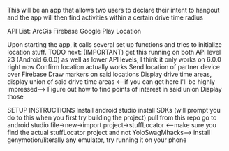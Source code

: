 This will be an app that allows two users to declare their intent to hangout and the app will then find activities within a certain drive time radius

API List:
ArcGis
Firebase
Google Play Location

Upon starting the app, it calls several set up functions and tries to initialize location stuff.
TODO next:
(IMPORTANT) get this running on both API level 23 (Android 6.0.0) as well as lower API levels, I think it only works on 6.0.0 right now
Confirm location actually works
Send location of partner device over Firebase
Draw markers on said locations
Display drive time areas, display union of said drive time areas
<--if you can get here I'll be highly impressed-->
Figure out how to find points of interest in said union
Display those

SETUP INSTRUCTIONS
Install android studio
install SDKs (will prompt you do to this when you first try building the project)
pull from this repo
go to android studio file->new->import project->stuffLocator
<--make sure you find the actual stuffLocator project and not YoloSwagMhacks-->
install genymotion/literally any emulator, try running it on your phone


